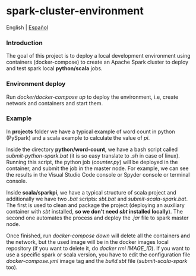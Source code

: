 # spark-cluster-environment

English | [Español](./README-es.md)

### Introduction
The goal of this project is to deploy a local development environment using containers (docker-compose) to create an Apache Spark cluster to deploy and test spark local **python/scala** jobs.

### Environment deploy
Run *docker/docker-compose up* to deploy the environment, i.e, create network and containers and start them. 

### Example
In **projects** folder we have a typical example of word count in python (PySpark) and a scala example to calculate the value of *pi*. 

Inside the directory **python/word-count**, we have a bash script called *submit-python-spark.bat* (it is so easy translate to *.sh* in case of linux). Running this script, the python job (*counter.py*) will be deployed in the container, and submit the job in the master node. For example, we can see the results in the Visual Studio Code console or Spyder console or terminal console.

Inside **scala/sparkpi**, we have a typical structure of scala project and additionally we have two *.bat* scripts: *sbt.bat* and *submit-scala-spark.bat*. The first is used to clean and package the project (deploying an auxiliary container with *sbt* installed, **so we don't need *sbt* installed locally**). The second one automates the process and deploy the *.jar* file to spark master node. 

Once finished, run *docker-compose down* will delete all the containers and the network, but the used image will be in the docker images local repository (if you want to delete it, do *docker rmi IMAGE_ID*). If you want to use a specific spark or scala version, you have to edit the configuration file *docker-compose.yml* image tag and the *build.sbt* file (*submit-scala-spark* too).
